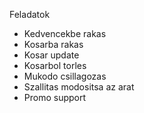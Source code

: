 Feladatok
 - Kedvencekbe rakas
 - Kosarba rakas
 - Kosar update
 - Kosarbol torles
 - Mukodo csillagozas
 - Szallitas modositsa az arat
 - Promo support